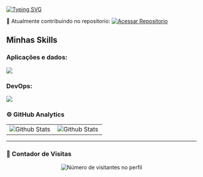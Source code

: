 <a href="https://git.io/typing-svg"><img src="https://readme-typing-svg.herokuapp.com?font=Fira+Code&weight=500&pause=1000&color=FFFFFF&background=FFFFFF00&width=435&lines=Hello+There+%F0%9F%91%8B;My+Name+is++Enzo+Hubner" alt="Typing SVG" /></a>


🔭 Atualmente contribuindo no repositorio: 
[![Acessar Repositorio](https://img.shields.io/badge/-Acessar%20Repositorio-white)](https://github.com/RafaelPerovano/Loja_gustavo_2.0)

## Minhas Skills


<p align="center">
  <h3> Aplicações e dados: </h3>
  <a href="https://skillicons.dev">
    <img src="https://skillicons.dev/icons?i=python,flask,java,php,laravel,c,javascript,flutter,react,next,mysql,postgres,"/>
  </a>
</p>

<p align="center">
  <h3> DevOps: </h3>
  <a href="https://skillicons.dev">
    <img src="https://skillicons.dev/icons?i=git,github" />
  </a>
</p>

### ⚙️ GitHub Analytics

<table>
  <tr>
    <td>
      <img
        align="left"
        src="https://github-readme-stats.vercel.app/api?username=enzohubner&theme=dark&hide_border=false&include_all_commits=true"
        alt="Github Stats"
      />
    </td>
    <td>
      <img
        align="left"
        src="https://github-readme-stats.vercel.app/api/top-langs/?username=enzohubner&theme=dark&hide_border=false&include_all_commits=true&count_private=true&layout=compact"
        alt="Github Stats"
      />
    </td>
  </tr>
</table>

--- 

  <h3><b>📍 Contador de Visitas</b></h3>
</div>

<p align="center">
  <img
    src="https://profile-counter.glitch.me/enzohubner/count.svg"
    alt="Número de visitantes no perfil"
  />
</p>
